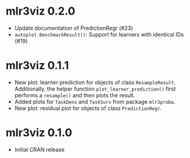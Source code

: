 # mlr3viz 0.2.0

- Update documentation of PredictionRegr (#23)
- `autoplot.BenchmarkResult()`: Support for learners with identical IDs (#19)

# mlr3viz 0.1.1

- New plot: learner prediction for objects of class `ResampleResult`.
  Additionally, the helper function `plot_learner_prediction()` first performs a
  `resample()` and then plots the result.
- Added plots for `TaskDens` and `TaskSurv` from package `mlr3proba`.
- New plot: residual plot for objects of class `PredictionRegr`.

# mlr3viz 0.1.0

- Initial CRAN release
